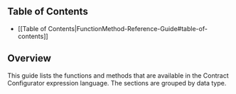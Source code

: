 ## Table of Contents

* [[Table of Contents|FunctionMethod-Reference-Guide#table-of-contents]]

## Overview

This guide lists the functions and methods that are available in the Contract Configurator expression language.  The sections are grouped by data type.